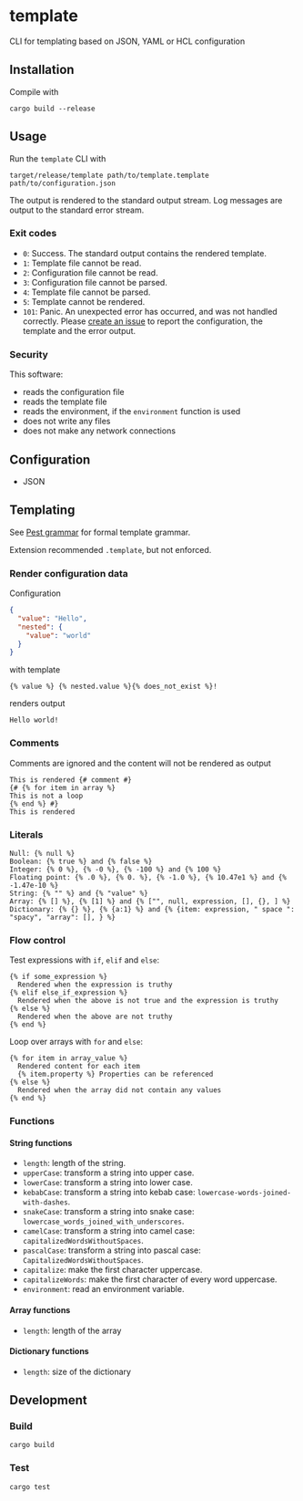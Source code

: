 # template

CLI for templating based on JSON, YAML or HCL configuration

## Installation

Compile with
```shell
cargo build --release
```

## Usage

Run the `template` CLI with
```shell
target/release/template path/to/template.template path/to/configuration.json
```

The output is rendered to the standard output stream. Log messages are output to the standard error stream.

### Exit codes

- `0`: Success. The standard output contains the rendered template.
- `1`: Template file cannot be read.
- `2`: Configuration file cannot be read.
- `3`: Configuration file cannot be parsed.
- `4`: Template file cannot be parsed.
- `5`: Template cannot be rendered.
- `101`: Panic. An unexpected error has occurred, and was not handled correctly. Please [create an issue](https://github.com/hiddewie/template/issues) to report the configuration, the template and the error output.

### Security

This software:
- reads the configuration file
- reads the template file
- reads the environment, if the `environment` function is used
- does not write any files
- does not make any network connections

## Configuration

- JSON

## Templating

See [Pest grammar](./src/template.pest) for formal template grammar.

Extension recommended `.template`, but not enforced.

### Render configuration data

Configuration 
```json
{
  "value": "Hello",
  "nested": {
    "value": "world"
  }
}
```
with template
```
{% value %} {% nested.value %}{% does_not_exist %}!
```
renders output
```
Hello world!
```

### Comments

Comments are ignored and the content will not be rendered as output

```
This is rendered {# comment #} 
{# {% for item in array %}
This is not a loop
{% end %} #}
This is rendered
```

### Literals

```
Null: {% null %}
Boolean: {% true %} and {% false %}
Integer: {% 0 %}, {% -0 %}, {% -100 %} and {% 100 %}
Floating point: {% .0 %}, {% 0. %}, {% -1.0 %}, {% 10.47e1 %} and {% -1.47e-10 %}
String: {% "" %} and {% "value" %}
Array: {% [] %}, {% [1] %} and {% ["", null, expression, [], {}, ] %}
Dictionary: {% {} %}, {% {a:1} %} and {% {item: expression, " space ": "spacy", "array": [], } %}
```

### Flow control

Test expressions with `if`, `elif` and `else`:
```
{% if some_expression %}
  Rendered when the expression is truthy
{% elif else_if_expression %}
  Rendered when the above is not true and the expression is truthy
{% else %}
  Rendered when the above are not truthy
{% end %}
```

Loop over arrays with `for` and `else`:
```
{% for item in array_value %}
  Rendered content for each item
  {% item.property %} Properties can be referenced
{% else %}
  Rendered when the array did not contain any values
{% end %}
```

### Functions

#### String functions

- `length`: length of the string.
- `upperCase`: transform a string into upper case.
- `lowerCase`: transform a string into lower case.
- `kebabCase`: transform a string into kebab case: `lowercase-words-joined-with-dashes`.
- `snakeCase`: transform a string into snake case: `lowercase_words_joined_with_underscores`.
- `camelCase`: transform a string into camel case: `capitalizedWordsWithoutSpaces`.
- `pascalCase`: transform a string into pascal case: `CapitalizedWordsWithoutSpaces`.
- `capitalize`: make the first character uppercase.
- `capitalizeWords`: make the first character of every word uppercase.
- `environment`: read an environment variable.

#### Array functions

- `length`: length of the array

#### Dictionary functions

- `length`: size of the dictionary

## Development

### Build

```shell
cargo build
```

### Test

```shell
cargo test
```